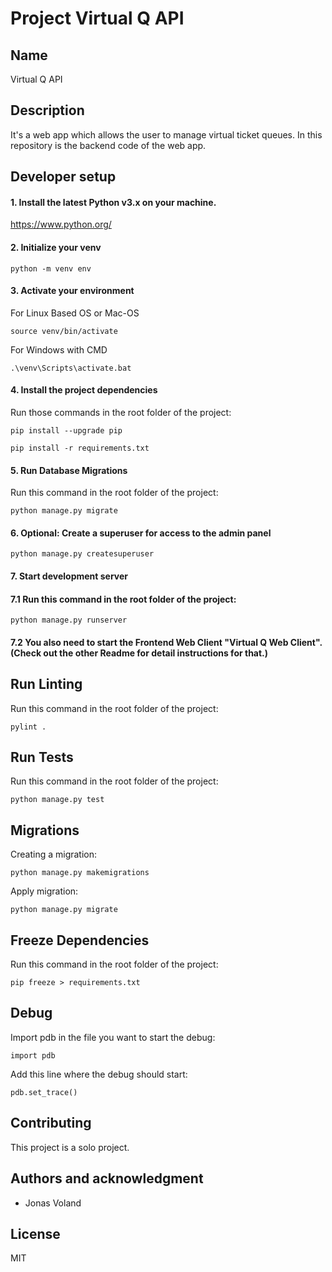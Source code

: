 # Project Virtual Q API

## Name
Virtual Q API

## Description
It's a web app which allows the user to manage virtual ticket queues.
In this repository is the backend code of the web app.


## Developer setup

#### 1. Install the latest Python v3.x on your machine.

https://www.python.org/

#### 2. Initialize your venv

`python -m venv env`

#### 3. Activate your environment

For Linux Based OS or Mac-OS

`source venv/bin/activate`

For Windows with CMD

`.\venv\Scripts\activate.bat`

#### 4. Install the project dependencies

Run those commands in the root folder of the project:

`pip install --upgrade pip`

`pip install -r requirements.txt`

#### 5. Run Database Migrations

Run this command in the root folder of the project:

`python manage.py migrate`

#### 6. Optional: Create a superuser for access to the admin panel

`python manage.py createsuperuser`

#### 7. Start development server

#### 7.1 Run this command in the root folder of the project:

`python manage.py runserver`

#### 7.2 You also need to start the Frontend Web Client "Virtual Q Web Client". (Check out the other Readme for detail instructions for that.)

## Run Linting

Run this command in the root folder of the project:

`pylint .`

## Run Tests

Run this command in the root folder of the project:

`python manage.py test`

## Migrations

Creating a migration:

`python manage.py makemigrations`

Apply migration:

`python manage.py migrate`

## Freeze Dependencies

Run this command in the root folder of the project:

`pip freeze > requirements.txt`

## Debug

Import pdb in the file you want to start the debug:

`import pdb`

Add this line where the debug should start:

`pdb.set_trace()`

## Contributing
This project is a solo project.

## Authors and acknowledgment
- Jonas Voland

## License
MIT
